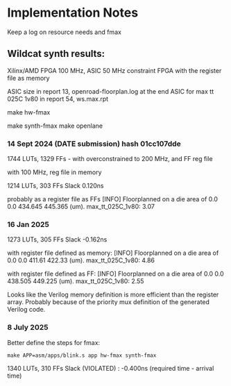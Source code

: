 # Implementation Notes

Keep a log on resource needs and fmax

## Wildcat synth results:

Xilinx/AMD FPGA 100 MHz, ASIC 50 MHz constraint
FPGA with the register file as memory

ASIC size in report 13, openroad-floorplan.log at the end
ASIC for max tt 025C 1v80 in report 54, ws.max.rpt

make hw-fmax

make synth-fmax
make openlane


### 14 Sept 2024 (DATE submission) hash 01cc107dde

1744 LUTs, 1329 FFs - with overconstrained to 200 MHz, and FF reg file

with 100 MHz, reg file in memory

1214 LUTs, 303 FFs
Slack 0.120ns

probably as a register file as FFs
[INFO] Floorplanned on a die area of 0.0 0.0 434.645 445.365 (um).
max_tt_025C_1v80: 3.07


### 16 Jan 2025

1273 LUTs, 305 FFs
Slack -0.162ns

with register file defined as memory:
[INFO] Floorplanned on a die area of 0.0 0.0 411.61 422.33 (um).
max_tt_025C_1v80: 4.86

with register file defined as FF:
[INFO] Floorplanned on a die area of 0.0 0.0 438.505 449.225 (um).
max_tt_025C_1v80: 2.55

Looks like the Verilog memory definition is more efficient than the register array.
Probably because of the priority mux definition of the generated Verilog code.

### 8 July 2025

Better define the steps for fmax:

`make APP=asm/apps/blink.s app hw-fmax synth-fmax`

1340 LUTs, 310 FFs
Slack (VIOLATED) :        -0.400ns  (required time - arrival time)